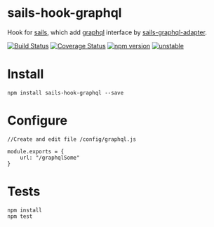 # sails-hook-graphql

Hook for [sails](http://sailsjs.org/), which add [graphql](http://graphql.org/) interface by [sails-graphql-adapter](https://github.com/arvitaly/sails-graphql-adapter).

[![Build Status](https://travis-ci.org/arvitaly/sails-hook-graphql.svg?branch=master)](https://travis-ci.org/arvitaly/sails-hook-graphql)
[![Coverage Status](https://coveralls.io/repos/github/arvitaly/sails-hook-graphql/badge.svg?branch=master)](https://coveralls.io/github/arvitaly/sails-hook-graphql?branch=master)
[![npm version](https://badge.fury.io/js/sails-hook-graphql.svg)](https://badge.fury.io/js/sails-hook-graphql)
[![unstable](http://badges.github.io/stability-badges/dist/unstable.svg)](http://github.com/badges/stability-badges)

# Install

    npm install sails-hook-graphql --save

# Configure

    //Create and edit file /config/graphql.js

    module.exports = {
        url: "/graphqlSome"
    }

# Tests

    npm install
    npm test